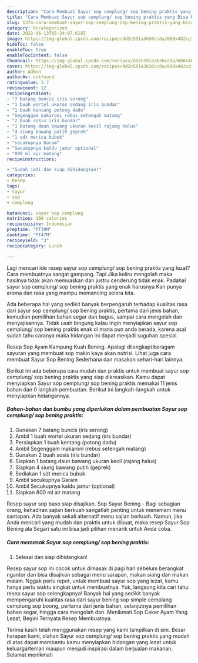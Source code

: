 ```yaml
---
description: "Cara Membuat Sayur sop cemplung/ sop bening praktis yang Bisa Manjain Lidah, Buat Buka Puasa Sempurna"
title: "Cara Membuat Sayur sop cemplung/ sop bening praktis yang Bisa Manjain Lidah, Buat Buka Puasa Sempurna"
slug: 1374-cara-membuat-sayur-sop-cemplung-sop-bening-praktis-yang-bisa-manjain-lidah-buat-buka-puasa-sempurna
category: Uncategorized
date: 2022-06-13T05:24:07.618Z
image: https://img-global.cpcdn.com/recipes/dd2c591a3636ccda/680x482cq70/sayur-sop-cemplung-sop-bening-praktis-foto-resep-utama.jpg
hideToc: false
enableToc: true
enableTocContent: false
thumbnail: https://img-global.cpcdn.com/recipes/dd2c591a3636ccda/680x482cq70/sayur-sop-cemplung-sop-bening-praktis-foto-resep-utama.jpg
cover: https://img-global.cpcdn.com/recipes/dd2c591a3636ccda/680x482cq70/sayur-sop-cemplung-sop-bening-praktis-foto-resep-utama.jpg
author: Admin
authorAv: notfound
ratingvalue: 3.7
reviewcount: 12
recipeingredient:
- "7 batang buncis iris serong"
- "1 buah wortel ukuran sedang iris bundar"
- "1 buah kentang potong dadu"
- "Segenggam makaroni rebus setengah matang"
- "2 buah sosis iris bundar"
- "1 batang daun bawang ukuran kecil rajang halus"
- "4 siung bawang putih geprek"
- "1 sdt merica bubuk"
- "secukupnya Garam"
- "Secukupnya kaldu jamur optional"
- "800 ml air matang"
recipeinstructions:

- "Sudah jadi dan siap dihidangkan!"
categories:
- Resep
tags:
- sayur
- sop
- cemplung

katakunci: sayur sop cemplung 
nutrition: 160 calories
recipecuisine: Indonesian
preptime: "PT30M"
cooktime: "PT47M"
recipeyield: "3"
recipecategory: Lunch

---
```



Lagi mencari ide resep sayur sop cemplung/ sop bening praktis yang lezat? Cara membuatnya sangat gampang. Tapi Jika keliru mengolah maka hasilnya tidak akan memuaskan dan justru cenderung tidak enak. Padahal sayur sop cemplung/ sop bening praktis yang enak harusnya Kan punya aroma dan rasa yang mampu memancing selera kita.


Ada beberapa hal yang sedikit banyak berpengaruh terhadap kualitas rasa dari sayur sop cemplung/ sop bening praktis, pertama dari jenis bahan, kemudian pemilihan bahan segar dan bagus, sampai cara mengolah dan menyajikannya. Tidak usah bingung kalau ingin menyiapkan sayur sop cemplung/ sop bening praktis enak di mana pun anda berada, karena asal sudah tahu caranya maka hidangan ini dapat menjadi suguhan spesial.

Resep Sop Ayam Kampung Kuah Bening. Apalagi dilengkapi beragam sayuran yang membuat sop makin kaya akan nutrisi. Lihat juga cara membuat Sayur Sop Bening Sederhana dan masakan sehari-hari lainnya.


Berikut ini ada beberapa cara mudah dan praktis untuk membuat sayur sop cemplung/ sop bening praktis yang siap dikreasikan. Kamu dapat menyiapkan Sayur sop cemplung/ sop bening praktis memakai 11 jenis bahan dan 0 langkah pembuatan. Berikut ini langkah-langkah untuk menyiapkan hidangannya.

<!--inarticleads1-->

##### Bahan-bahan dan bumbu yang diperlukan dalam pembuatan Sayur sop cemplung/ sop bening praktis:

1. Gunakan 7 batang buncis (iris serong)
1. Ambil 1 buah wortel ukuran sedang (iris bundar)
1. Persiapkan 1 buah kentang (potong dadu)
1. Ambil Segenggam makaroni (rebus setengah matang)
1. Gunakan 2 buah sosis (iris bundar)
1. Siapkan 1 batang daun bawang ukuran kecil (rajang halus)
1. Siapkan 4 siung bawang putih (geprek)
1. Sediakan 1 sdt merica bubuk
1. Ambil secukupnya Garam
1. Ambil Secukupnya kaldu jamur (optional)
1. Siapkan 800 ml air matang


Resep sayur sop baso siap disajikan. Sop Sayur Bening - Bagi sebagian orang, kehadiran sajian berkuah sangatlah penting untuk menemani menu santapan. Ada banyak sekali alternatif menu sajian berkuah. Namun, jika Anda mencari yang mudah dan praktis untuk dibuat, maka resep Sayur Sop Bening ala Segari satu ini bisa jadi pilihan menarik untuk Anda coba. 

<!--inarticleads2-->

##### Cara memasak Sayur sop cemplung/ sop bening praktis:


1. Selesai dan siap dihidangkan!

Resep sayur sop ini cocok untuk dimasak di pagi hari sebelum berangkat ngantor dan bisa disajikan sebagai menu sarapan, makan siang dan makan malam. Nggak perlu repot, untuk membuat sayur sop yang lezat, kamu hanya perlu waktu singkat untuk membuatnya. Yuk, langsung kita cari tahu resep sayur sop selengkapnya! Banyak hal yang sedikit banyak mempengaruhi kualitas rasa dari sayur bening sop simple cemplang cemplung sop boong, pertama dari jenis bahan, selanjutnya pemilihan bahan segar, hingga cara mengolah dan. Menikmati Sop Ceker Ayam Yang Lezat, Begini Ternyata Resep Membuatnya. 

Terima kasih telah menggunakan resep yang kami tampilkan di sini. Besar harapan kami, olahan Sayur sop cemplung/ sop bening praktis yang mudah di atas dapat membantu kamu menyiapkan hidangan yang lezat untuk keluarga/teman maupun menjadi inspirasi dalam berjualan makanan. Selamat menikmati
